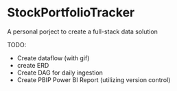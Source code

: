 # StockPortfolioTracker
A personal porject to create a full-stack data solution

TODO:
* Create dataflow (with gif)
* create ERD
* Create DAG for daily ingestion
* Create PBIP Power BI Report (utilizing version control)
